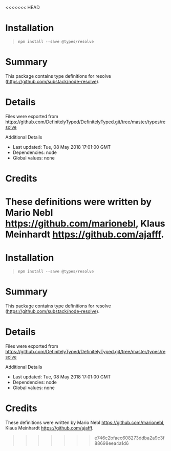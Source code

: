 <<<<<<< HEAD
# Installation
> `npm install --save @types/resolve`

# Summary
This package contains type definitions for resolve (https://github.com/substack/node-resolve).

# Details
Files were exported from https://github.com/DefinitelyTyped/DefinitelyTyped.git/tree/master/types/resolve

Additional Details
 * Last updated: Tue, 08 May 2018 17:01:00 GMT
 * Dependencies: node
 * Global values: none

# Credits
These definitions were written by Mario Nebl <https://github.com/marionebl>, Klaus Meinhardt <https://github.com/ajafff>.
=======
# Installation
> `npm install --save @types/resolve`

# Summary
This package contains type definitions for resolve (https://github.com/substack/node-resolve).

# Details
Files were exported from https://github.com/DefinitelyTyped/DefinitelyTyped.git/tree/master/types/resolve

Additional Details
 * Last updated: Tue, 08 May 2018 17:01:00 GMT
 * Dependencies: node
 * Global values: none

# Credits
These definitions were written by Mario Nebl <https://github.com/marionebl>, Klaus Meinhardt <https://github.com/ajafff>.
>>>>>>> e746c2bfaec608273ddba2a9c3f88698eea4a1d6
